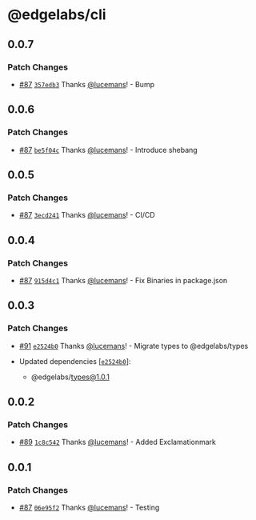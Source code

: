 # @edgelabs/cli

## 0.0.7

### Patch Changes

- [#87](https://github.com/v3xlabs/edgeserver/pull/87) [`357edb3`](https://github.com/v3xlabs/edgeserver/commit/357edb31e55dc3a1ad3886db2c90687945b93a49) Thanks [@lucemans](https://github.com/lucemans)! - Bump

## 0.0.6

### Patch Changes

- [#87](https://github.com/v3xlabs/edgeserver/pull/87) [`be5f04c`](https://github.com/v3xlabs/edgeserver/commit/be5f04c466bb9febb4e8a495b70985d9b6660cda) Thanks [@lucemans](https://github.com/lucemans)! - Introduce shebang

## 0.0.5

### Patch Changes

- [#87](https://github.com/v3xlabs/edgeserver/pull/87) [`3ecd241`](https://github.com/v3xlabs/edgeserver/commit/3ecd241055fb7321a1fcd41637554737096afe51) Thanks [@lucemans](https://github.com/lucemans)! - CI/CD

## 0.0.4

### Patch Changes

- [#87](https://github.com/v3xlabs/edgeserver/pull/87) [`915d4c1`](https://github.com/v3xlabs/edgeserver/commit/915d4c123b4d277a13077acb1a9c0a80484adbb1) Thanks [@lucemans](https://github.com/lucemans)! - Fix Binaries in package.json

## 0.0.3

### Patch Changes

- [#91](https://github.com/v3xlabs/edgeserver/pull/91) [`e2524b0`](https://github.com/v3xlabs/edgeserver/commit/e2524b0f34c4808b6fc443d7ef4c2f321e884b57) Thanks [@lucemans](https://github.com/lucemans)! - Migrate types to @edgelabs/types

- Updated dependencies [[`e2524b0`](https://github.com/v3xlabs/edgeserver/commit/e2524b0f34c4808b6fc443d7ef4c2f321e884b57)]:
  - @edgelabs/types@1.0.1

## 0.0.2

### Patch Changes

- [#89](https://github.com/v3xlabs/edgeserver/pull/89) [`1c8c542`](https://github.com/v3xlabs/edgeserver/commit/1c8c542af88f913f529e50ea75ed3b6d3cda14c7) Thanks [@lucemans](https://github.com/lucemans)! - Added Exclamationmark

## 0.0.1

### Patch Changes

- [#87](https://github.com/v3xlabs/edgeserver/pull/87) [`06e95f2`](https://github.com/v3xlabs/edgeserver/commit/06e95f2f61f306a2e314650bc1afa1d354e176e1) Thanks [@lucemans](https://github.com/lucemans)! - Testing
